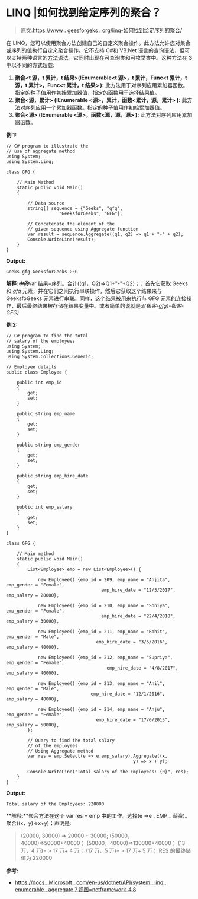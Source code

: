 # LINQ |如何找到给定序列的聚合？

> 原文:[https://www . geesforgeks . org/linq-如何找到给定序列的聚合/](https://www.geeksforgeeks.org/linq-how-to-find-aggregate-of-the-given-sequence/)

在 LINQ，您可以使用聚合方法创建自己的自定义聚合操作。此方法允许您对集合或序列的值执行自定义聚合操作。它不支持 C#和 VB.Net 语言的查询语法，但可以支持两种语言的[方法语法](https://www.geeksforgeeks.org/linq-method-syntax/)。它同时出现在可查询类和可枚举类中。这种方法在 **3** 中以不同的方式超载:

1.  **聚合<t 源，t 累计，t 结果>(IEnumerable<t 源>，t 累计，Func<t 累计，t 源，t 累计>，Func<t 累计，t 结果> ):** 此方法用于对序列应用累加器函数。指定的种子值用作初始累加器值，指定的函数用于选择结果值。
2.  **聚合<源，累计> (IEnumerable <源>，累计，函数<累计，源，累计> ):** 此方法对序列应用一个累加器函数。指定的种子值用作初始累加器值。
3.  **聚合<源> (IEnumerable <源>，函数<源，源，源> ):** 此方法对序列应用累加器函数。

**例 1:**

```
// C# program to illustrate the
// use of aggregate method
using System;
using System.Linq;

class GFG {

    // Main Method
    static public void Main()
    {

        // Data source
        string[] sequence = {"Geeks", "gfg", 
                    "GeeksforGeeks", "GFG"};

        // Concatenate the element of the 
        // given sequence using Aggregate function
        var result = sequence.Aggregate((q1, q2) => q1 + "-" + q2);
        Console.WriteLine(result);
    }
}
```

**Output:**

```
Geeks-gfg-GeeksforGeeks-GFG

```

**解释:*中的***var 结果=序列。合计((q1，Q2)=>Q1+"-"+Q2)；，首先它获取 Geeks 和 *gfg* 元素，并在它们之间执行串联操作，然后它获取这个结果来与 GeeksfoGeeks 元素进行串联。同样，这个结果被用来执行与 GFG 元素的连接操作，最后最终结果被存储在结果变量中。或者简单的说就是:*((极客-gfg)-极客-GFG)*

**例 2:**

```
// C# program to find the total 
// salary of the employees
using System;
using System.Linq;
using System.Collections.Generic;

// Employee details
public class Employee {

    public int emp_id
    {
        get;
        set;
    }

    public string emp_name
    {
        get;
        set;
    }

    public string emp_gender
    {
        get;
        set;
    }

    public string emp_hire_date
    {
        get;
        set;
    }

    public int emp_salary
    {
        get;
        set;
    }
}

class GFG {

    // Main method
    static public void Main()
    {
        List<Employee> emp = new List<Employee>() {

            new Employee() {emp_id = 209, emp_name = "Anjita", emp_gender = "Female",
                                    emp_hire_date = "12/3/2017", emp_salary = 20000},

            new Employee() {emp_id = 210, emp_name = "Soniya", emp_gender = "Female",
                                    emp_hire_date = "22/4/2018", emp_salary = 30000},

            new Employee() {emp_id = 211, emp_name = "Rohit", emp_gender = "Male",
                                  emp_hire_date = "3/5/2016", emp_salary = 40000},

            new Employee() {emp_id = 212, emp_name = "Supriya", emp_gender = "Female",
                                      emp_hire_date = "4/8/2017", emp_salary = 40000},

            new Employee() {emp_id = 213, emp_name = "Anil", emp_gender = "Male",
                                emp_hire_date = "12/1/2016", emp_salary = 40000},

            new Employee() {emp_id = 214, emp_name = "Anju", emp_gender = "Female",
                                  emp_hire_date = "17/6/2015", emp_salary = 50000},
        };

        // Query to find the total salary
        // of the employees
        // Using Aggregate method
        var res = emp.Select(e => e.emp_salary).Aggregate((x,
                                                y) => x + y);

        Console.WriteLine("Total salary of the Employees: {0}", res);
    }
}
```

**Output:**

```
Total salary of the Employees: 220000

```

**解释:**聚合方法在这个 var res = emp 中的工作。选择(e =>e . EMP _ 薪资)。聚合((x，y)=>x+y)；声明是:

> (20000, 30000) => 20000 + 30000;
> (50000，40000)=>50000+40000；
> (50000，40000)=>130000+40000；
> (13 万，4 万)= > 17 万+ 4 万；
> (17 万，5 万)= > 17 万+ 5 万；
> RES 的最终储值为 220000

**参考:**

*   [https://docs . Microsoft . com/en-us/dotnet/API/system . linq . enumerable . aggregate？视图=netframework-4.8](https://docs.microsoft.com/en-us/dotnet/api/system.linq.enumerable.aggregate?view=netframework-4.8)